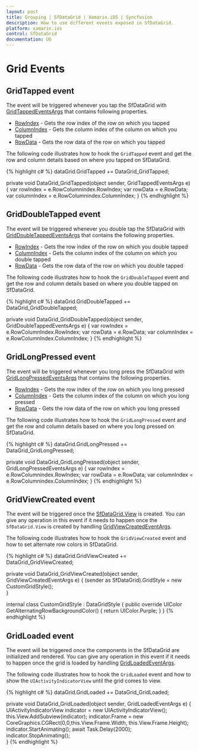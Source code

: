 ```yaml
---
layout: post
title: Grouping | SfDataGrid | Xamarin.iOS | Syncfusion
description: How to use different events exposed in SfDataGrid.
platform: xamarin.ios
control: SfDataGrid
documentation: UG
---
```


# Grid Events

## GridTapped event

The event will be triggered whenever you tap the SfDataGrid with [GridTappedEventsArgs](https://help.syncfusion.com/cr/cref_files/xamarin-ios/sfdatagrid/Syncfusion.SfDataGrid.iOS~Syncfusion.SfDataGrid.GridTappedEventsArgs.html) that contains following properties.

* [RowIndex](https://help.syncfusion.com/cr/cref_files/xamarin-ios/sfdatagrid/Syncfusion.SfDataGrid.iOS~Syncfusion.SfDataGrid.GridTappedEventsArgs~RowColumnIndex.html) - Gets the row index of the row on which you tapped
* [ColumnIndex](https://help.syncfusion.com/cr/cref_files/xamarin-ios/sfdatagrid/Syncfusion.SfDataGrid.iOS~Syncfusion.SfDataGrid.GridTappedEventsArgs~RowColumnIndex.html) - Gets the column index of the column on which you tapped
* [RowData](https://help.syncfusion.com/cr/cref_files/xamarin-ios/sfdatagrid/Syncfusion.SfDataGrid.iOS~Syncfusion.SfDataGrid.GridTappedEventsArgs~RowData.html) - Gets the row data of the row on which you tapped

The following code illustrates how to hook the `GridTapped` event and get the row and column details based on where you tapped on SfDataGrid. 

{% highlight c# %}
dataGrid.GridTapped += DataGrid_GridTapped;

private void DataGrid_GridTapped(object sender, GridTappedEventsArgs e)
{
    var rowIndex = e.RowColumnindex.RowIndex;
    var rowData = e.RowData;
    var columnIndex = e.RowColumnindex.ColumnIndex;
}
{% endhighlight %}

## GridDoubleTapped event

The event will be triggered whenever you double tap the SfDataGrid with [GridDoubleTappedEventsArgs](https://help.syncfusion.com/cr/cref_files/xamarin-ios/sfdatagrid/Syncfusion.SfDataGrid.iOS~Syncfusion.SfDataGrid.GridDoubleTappedEventsArgs.html) that contains the following properties. 

* [RowIndex](https://help.syncfusion.com/cr/cref_files/xamarin-ios/sfdatagrid/Syncfusion.SfDataGrid.iOS~Syncfusion.SfDataGrid.GridDoubleTappedEventsArgs~RowColumnIndex.html) - Gets the row index of the row on which you double tapped
* [ColumnIndex](https://help.syncfusion.com/cr/cref_files/xamarin-ios/sfdatagrid/Syncfusion.SfDataGrid.iOS~Syncfusion.SfDataGrid.GridDoubleTappedEventsArgs~RowColumnIndex.html) - Gets the column index of the column on which you double tapped
* [RowData](https://help.syncfusion.com/cr/cref_files/xamarin-ios/sfdatagrid/Syncfusion.SfDataGrid.iOS~Syncfusion.SfDataGrid.GridDoubleTappedEventsArgs~RowData.html) - Gets the row data of the row on which you double tapped

The following code illustrates how to hook the `GridDoubleTapped` event and get the row and column details based on where you double tapped on SfDataGrid.  

{% highlight c# %}
dataGrid.GridDoubleTapped += DataGrid_GridDoubleTapped;

private void DataGrid_GridDoubleTapped(object sender, GridDoubleTappedEventsArgs e)
{
    var rowIndex = e.RowColumnIndex.RowIndex;
    var rowData = e.RowData;
    var columnIndex = e.RowColumnIndex.ColumnIndex;
}
{% endhighlight %}

## GridLongPressed event

The event will be triggered whenever you long press the SfDataGrid with [GridLongPressedEventsArgs](https://help.syncfusion.com/cr/cref_files/xamarin-ios/sfdatagrid/Syncfusion.SfDataGrid.iOS~Syncfusion.SfDataGrid.GridLongPressedEventsArgs.html) that contains the following properties.

* [RowIndex](https://help.syncfusion.com/cr/cref_files/xamarin-ios/sfdatagrid/Syncfusion.SfDataGrid.iOS~Syncfusion.SfDataGrid.GridLongPressedEventsArgs~RowColumnIndex.html) - Gets the row index of the row on which you long pressed
* [ColumnIndex](https://help.syncfusion.com/cr/cref_files/xamarin-ios/sfdatagrid/Syncfusion.SfDataGrid.iOS~Syncfusion.SfDataGrid.GridLongPressedEventsArgs~RowColumnIndex.html) - Gets the column index of the column on which you long pressed
* [RowData](https://help.syncfusion.com/cr/cref_files/xamarin-ios/sfdatagrid/Syncfusion.SfDataGrid.iOS~Syncfusion.SfDataGrid.GridLongPressedEventsArgs~RowData.html) - Gets the row data of the row on which you long pressed

The following code illustrates how to hook the `GridLongPressed` event and get the row and column details based on where you long pressed on SfDataGrid. 

{% highlight c# %}
dataGrid.GridLongPressed += DataGrid_GridLongPressed;

private void DataGrid_GridLongPressed(object sender, GridLongPressedEventsArgs e)
{
    var rowIndex = e.RowColumnindex.RowIndex;
    var rowData = e.RowData;
    var columnIndex = e.RowColumnindex.ColumnIndex;
}
{% endhighlight %}

## GridViewCreated event

The event will be triggered once the [SfDataGrid.View](https://help.syncfusion.com/cr/cref_files/xamarin-ios/sfdatagrid/Syncfusion.SfDataGrid.iOS~Syncfusion.SfDataGrid.SfDataGrid~View.html) is created. You can give any operation in this event if it needs to happen once the `SfDataGrid.View` is created by handling [GridViewCreatedEventArgs](https://help.syncfusion.com/cr/cref_files/xamarin-ios/sfdatagrid/Syncfusion.SfDataGrid.iOS~Syncfusion.SfDataGrid.GridViewCreatedEventArgs.html).

The following code illustrates how to hook the `GridViewCreated` event and how to set alternate row colors in SfDataGrid.

{% highlight c# %}
dataGrid.GridViewCreated += DataGrid_GridViewCreated;

private void DataGrid_GridViewCreated(object sender, GridViewCreatedEventArgs e)
{
    (sender as SfDataGrid).GridStyle = new CustomGridStyle();   
}

internal class CustomGridStyle : DataGridStyle
{
    public override UIColor GetAlternatingRowBackgroundColor()
    {
        return UIColor.Purple;
    }
}
{% endhighlight %}

## GridLoaded event

The event will be triggered once the components in the SfDataGrid are initialized and rendered. You can give any operation in this event if it needs to happen once the grid is loaded by handling [GridLoadedEventArgs](https://help.syncfusion.com/cr/cref_files/xamarin-ios/sfdatagrid/Syncfusion.SfDataGrid.iOS~Syncfusion.SfDataGrid.GridLoadedEventArgs.html).

The following code illustrates how to hook the `GridLoaded` event and how to show the `UIActivityIndicatorView` until the grid comes to view.

{% highlight c# %}
dataGrid.GridLoaded += DataGrid_GridLoaded;

private void DataGrid_GridLoaded(object sender, GridLoadedEventArgs e)
{
    UIActivityIndicatorView indicator = new UIActivityIndicatorView();
    this.View.AddSubview(indicator);
    indicator.Frame = new CoreGraphics.CGRect(0,0,this.View.Frame.Width, this.View.Frame.Height);
    indicator.StartAnimating();
    await Task.Delay(2000);
    indicator.StopAnimating();      
}
{% endhighlight %}
